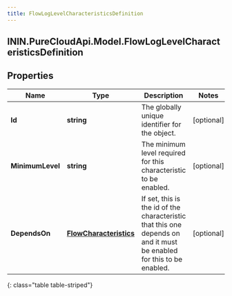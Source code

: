 ```yaml
---
title: FlowLogLevelCharacteristicsDefinition
---
```

## ININ.PureCloudApi.Model.FlowLogLevelCharacteristicsDefinition

## Properties

|Name | Type | Description | Notes|
|------------ | ------------- | ------------- | -------------|
| **Id** | **string** | The globally unique identifier for the object. | [optional] |
| **MinimumLevel** | **string** | The minimum level required for this characteristic to be enabled. | [optional] |
| **DependsOn** | [**FlowCharacteristics**](FlowCharacteristics.html) | If set, this is the id of the characteristic that this one depends on and it must be enabled for this to be enabled. | [optional] |
{: class="table table-striped"}



